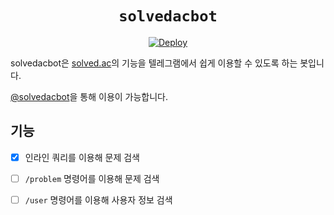 <div align="center">
  <h1><code>solvedacbot</code></h1>
  <p><a href="https://github.com/kiwiyou/solvedacbot/actions/workflows/deploy.yml"><img src="https://github.com/kiwiyou/solvedacbot/actions/workflows/deploy.yml/badge.svg" alt="Deploy"></a></p>
</div>

solvedacbot은 [solved.ac](https://solved.ac)의 기능을 텔레그램에서 쉽게 이용할 수 있도록 하는 봇입니다.

[@solvedacbot](https://t.me/solvedacbot)을 통해 이용이 가능합니다.

## 기능

- [x] 인라인 쿼리를 이용해 문제 검색

- [ ] `/problem` 명령어를 이용해 문제 검색

- [ ] `/user` 명령어를 이용해 사용자 정보 검색
